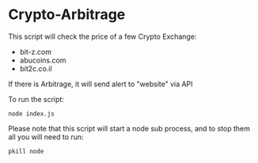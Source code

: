 # Crypto-Arbitrage
<p>This script will check the price of a few Crypto Exchange: </p>
<ul>
    <li>bit-z.com</li>
    <li>abucoins.com</li>
    <li>bit2c.co.il</li>
</ul>    
<p>If there is Arbitrage, it will send alert to "website" via API</p>

<p>To run the script:</p>

```shell
node index.js
```
<p>Please note that this script will start a node sub process, and to stop them all you will need to run:</p>

```shell
pkill node
```



